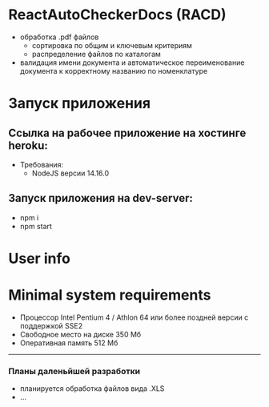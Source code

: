 # ReactAutoCheckerDocs (RACD)

- обработка .pdf файлов
  - сортировка по общим и ключевым критериям
  - распределение файлов по каталогам
- валидация имени документа и автоматическое переименование документа к корректному названию по номенклатуре

# Запуск приложения

Ссылка на рабочее приложение на хостинге heroku:
  - 

- Требования: 
  - NodeJS версии 14.16.0

## Запуск приложения на dev-server:

- npm i
- npm start

# User info

# Minimal system requirements
- Процессор	Intel Pentium 4 / Athlon 64 или более поздней версии с поддержкой SSE2
- Свободное место на диске	350 Мб
- Оперативная память	512 Mб

----
### Планы даленьйшей разработки

- планируется обработка файлов вида .XLS
- ...
